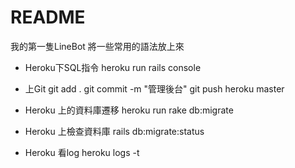 # README

我的第一隻LineBot
將一些常用的語法放上來

* Heroku下SQL指令
heroku run rails console

* 上Git
git add .
git commit -m "管理後台"
git push heroku master

*  Heroku 上的資料庫遷移
heroku run rake db:migrate

*  Heroku 上檢查資料庫
rails db:migrate:status

* Heroku 看log
heroku logs -t 
